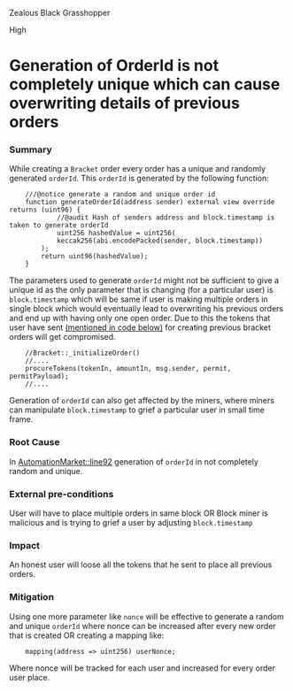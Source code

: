 Zealous Black Grasshopper

High

# Generation of OrderId is not completely unique which can cause overwriting details of previous orders

### Summary

While creating a `Bracket` order every order has a unique and randomly generated `orderId`. This `orderId` is generated by the following function:
```solidity
    ///@notice generate a random and unique order id
    function generateOrderId(address sender) external view override returns (uint96) {
            //@audit Hash of senders address and block.timestamp is taken to generate orderId
            uint256 hashedValue = uint256(
            keccak256(abi.encodePacked(sender, block.timestamp))
        );
        return uint96(hashedValue);
    }
```
The parameters used to generate `orderId` might not be sufficient to give a unique id as the only parameter that is changing (for a particular user) is `block.timestamp` which will be same if user is making multiple orders in single block which would eventually lead to overwriting his previous orders and end up with having only one open order. Due to this the tokens that user have sent [(mentioned in code below)](https://github.com/sherlock-audit/2024-11-oku/blob/main/oku-custom-order-types/contracts/automatedTrigger/Bracket.sol#L384) for creating previous bracket orders will get compromised.
```solidity
    //Bracket::_initializeOrder()
    //....
    procureTokens(tokenIn, amountIn, msg.sender, permit, permitPayload);
    //....
```
Generation of `orderId` can also get affected by the miners, where miners can manipulate `block.timestamp` to grief a particular user in small time frame. 

### Root Cause

In [AutomationMarket::line92](https://github.com/sherlock-audit/2024-11-oku/blob/main/oku-custom-order-types/contracts/automatedTrigger/AutomationMaster.sol#L92) generation of `orderId` in not completely random and unique. 

### External pre-conditions

User will have to place multiple orders in same block 
OR 
Block miner is malicious and is trying to grief a user by adjusting `block.timestamp` 

### Impact

An honest user will loose all the tokens that he sent to place all previous orders.

### Mitigation

Using one more parameter like `nonce` will be effective to generate a random and unique `orderId` where nonce can be increased after every new order that is created OR creating a mapping like:
```solidity
    mapping(address => uint256) userNonce;
```
Where nonce will be tracked for each user and increased for every order user place.